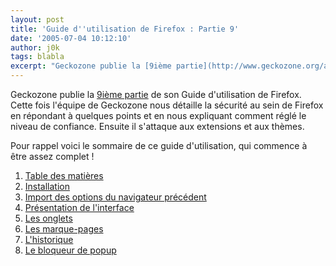 ```yaml
---
layout: post
title: 'Guide d''utilisation de Firefox : Partie 9'
date: '2005-07-04 10:12:10'
author: j0k
tags: blabla
excerpt: "Geckozone publie la [9ième partie](http://www.geckozone.org/articles/2005/07/03/93-guide-d-utilisation-de-firefox-1-0-pour-debutants-partie-9) de son Guide d'utilisation de Firefox.      \nCette fois l'équipe de Geckozone nous détaille la sécurité au sein de Firefox en répondant à quelques points et en nous expliquant comment réglé le niveau de confiance.       …"
---
```



Geckozone publie la [9ième partie](http://www.geckozone.org/articles/2005/07/03/93-guide-d-utilisation-de-firefox-1-0-pour-debutants-partie-9) de son Guide d'utilisation de Firefox.
Cette fois l'équipe de Geckozone nous détaille la sécurité au sein de Firefox en répondant à quelques points et en nous expliquant comment réglé le niveau de confiance.   Ensuite il s'attaque aux extensions et aux thèmes.

Pour rappel voici le sommaire de ce guide d'utilisation, qui commence à être assez complet !

1. [Table des matières](http://www.geckozone.org/articles/2005/01/16/75-guide-d-utilisation-de-firefox-1-0-pour-debutants-partie-1)
2. [Installation](http://www.geckozone.org/articles/2005/01/16/76-guide-d-utilisation-de-firefox-1-0-pour-debutants-partie-2)
3. [Import des options du navigateur précédent](http://www.geckozone.org/articles/2005/01/16/77-guide-d-utilisation-de-firefox-1-0-pour-debutants-partie-3)
4. [Présentation de l'interface](http://www.geckozone.org/articles/2005/01/16/80-guide-d-utilisation-de-firefox-1-0-pour-debutants-partie-4)
5. [Les onglets](http://www.geckozone.org/articles/2005/04/29/83-guide-d-utilisation-de-firefox-1-0-pour-debutants-partie-5)
6. [Les marque-pages](http://www.geckozone.org/articles/2005/04/30/89-guide-d-utilisation-de-firefox-1-0-pour-debutants-partie-6)
7. [L'historique](http://www.geckozone.org/articles/2005/04/30/90-guide-d-utilisation-de-firefox-1-0-pour-debutants-partie-7)
8. [Le bloqueur de popup](http://www.geckozone.org/articles/2005/04/30/91-guide-d-utilisation-de-firefox-1-0-pour-debutants-partie-8)
